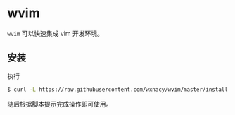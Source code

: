 # wvim

`wvim` 可以快速集成 vim 开发环境。

## 安装

执行

```bash
$ curl -L https://raw.githubusercontent.com/wxnacy/wvim/master/install | bash
```

随后根据脚本提示完成操作即可使用。
